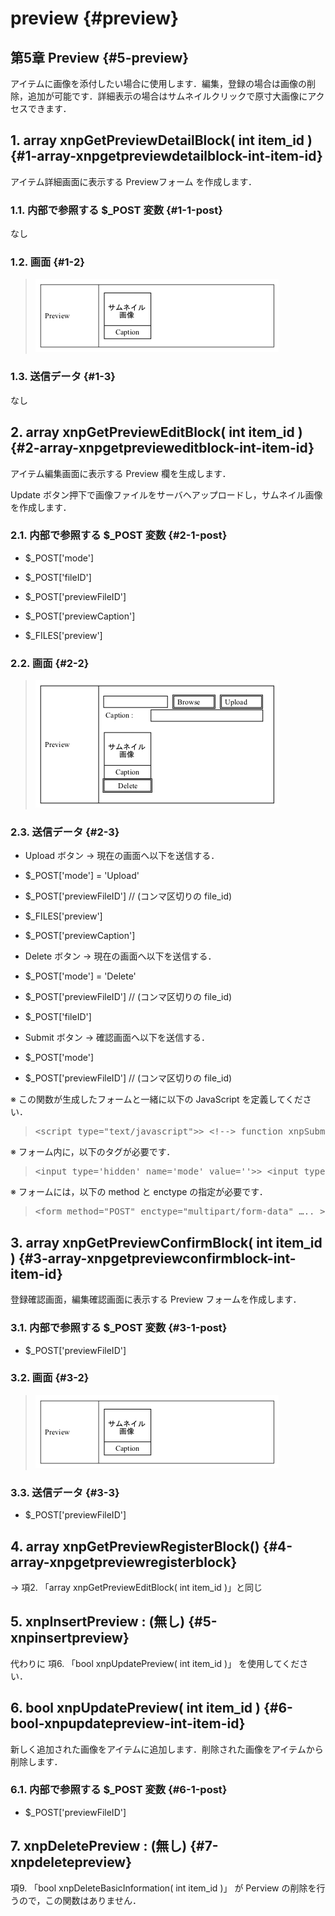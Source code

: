 # preview {#preview}

## 第5章 Preview {#5-preview}

アイテムに画像を添付したい場合に使用します．編集，登録の場合は画像の削除，追加が可能です．詳細表示の場合はサムネイルクリックで原寸大画像にアクセスできます．

## 1\. array xnpGetPreviewDetailBlock( int item_id ) {#1-array-xnpgetpreviewdetailblock-int-item-id}

アイテム詳細画面に表示する Previewフォーム を作成します．

### 1.1\. 内部で参照する $_POST 変数 {#1-1-post}

なし

### 1.2\. 画面 {#1-2}

> ![](../../assets/commonlib/xnpGetPreviewDetailBlock.gif)

### 1.3\. 送信データ {#1-3}

なし

## 2\. array xnpGetPreviewEditBlock( int item_id ) {#2-array-xnpgetprevieweditblock-int-item-id}

アイテム編集画面に表示する Preview 欄を生成します．

Update ボタン押下で画像ファイルをサーバヘアップロードし，サムネイル画像を作成します．

### 2.1\. 内部で参照する $_POST 変数 {#2-1-post}

* $_POST[&#039;mode&#039;]

* $_POST[&#039;fileID&#039;]

* $_POST[&#039;previewFileID&#039;]

* $_POST[&#039;previewCaption&#039;]

* $_FILES[&#039;preview&#039;]

### 2.2\. 画面 {#2-2}

> ![](../../assets/commonlib/xnpGetPreviewEditBlock.gif)

### 2.3\. 送信データ {#2-3}

* Upload ボタン → 現在の画面へ以下を送信する．

 * $_POST[&#039;mode&#039;] = &#039;Upload&#039;

 * $_POST[&#039;previewFileID&#039;] // (コンマ区切りの file_id)

 * $_FILES[&#039;preview&#039;]

 * $_POST[&#039;previewCaption&#039;]

* Delete ボタン → 現在の画面へ以下を送信する．

 * $_POST[&#039;mode&#039;] = &#039;Delete&#039;

 * $_POST[&#039;previewFileID&#039;] // (コンマ区切りの file_id)

 * $_POST[&#039;fileID&#039;]

* Submit ボタン → 確認画面へ以下を送信する．

 * $_POST[&#039;mode&#039;]

 * $_POST[&#039;previewFileID&#039;] // (コンマ区切りの file_id)

※ この関数が生成したフォームと一緒に以下の JavaScript を定義してください．

> <pre class="programlisting">&lt;script type=&quot;text/javascript&quot;&gt;> &lt;!--> function xnpSubmitFileUpload( form, name ){> form.mode.value = &#039;Upload&#039;;> eval( &#039;var fileobj = form.&#039; + name + &#039;;&#039; );> if ( fileobj.value == null || fileobj.value == &quot;&quot; ){> window.alert( &#039;error: no file specified.&#039; );> return false;> }> getCheckedIndexes( form );> saveScrollPosition();> form.action = &#039;&#039;;> form.submit();> }> function xnpSubmitFileDelete( form, name, fileID ){> form.mode.value = &#039;Delete&#039;;> form.fileID.value = fileID;> getCheckedIndexes( form );> saveScrollPosition();> form.action = &#039;&#039;;> form.submit();> }> //--&gt;> &lt;/script&gt;</pre>

※ フォーム内に，以下のタグが必要です．

> <pre class="programlisting">&lt;input type=&#039;hidden&#039; name=&#039;mode&#039; value=&#039;&#039;&gt;> &lt;input type=&#039;hidden&#039; name=&#039;fileID&#039; value=&#039;&#039;&gt;</pre>

※ フォームには，以下の method と enctype の指定が必要です．

> <pre class="programlisting">&lt;form method=&quot;POST&quot; enctype=&quot;multipart/form-data&quot; ….. &gt;</pre>

## 3\. array xnpGetPreviewConfirmBlock( int item_id ) {#3-array-xnpgetpreviewconfirmblock-int-item-id}

登録確認画面，編集確認画面に表示する Preview フォームを作成します．

### 3.1\. 内部で参照する $_POST 変数 {#3-1-post}

* $_POST[&#039;previewFileID&#039;]

### 3.2\. 画面 {#3-2}

> ![](../../assets/commonlib/xnpGetPreviewConfirmBlock.gif)

### 3.3\. 送信データ {#3-3}

* $_POST[&#039;previewFileID&#039;]

## 4\. array xnpGetPreviewRegisterBlock() {#4-array-xnpgetpreviewregisterblock}

→ 項2\. 「array xnpGetPreviewEditBlock( int item_id )」と同じ

## 5\. xnpInsertPreview : (無し) {#5-xnpinsertpreview}

代わりに 項6\. 「bool xnpUpdatePreview( int item_id )」 を使用してください．

## 6\. bool xnpUpdatePreview( int item_id ) {#6-bool-xnpupdatepreview-int-item-id}

新しく追加された画像をアイテムに追加します．削除された画像をアイテムから削除します．

### 6.1\. 内部で参照する $_POST 変数 {#6-1-post}

* $_POST[&#039;previewFileID&#039;]

## 7\. xnpDeletePreview : (無し) {#7-xnpdeletepreview}

項9\. 「bool xnpDeleteBasicInformation( int item_id )」 が Perview の削除を行うので，この関数はありません．

